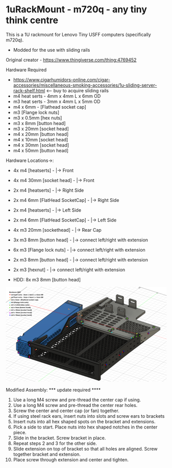 # 1uRackMount - m720q - any tiny think centre

This is a 1U rackmount for Lenovo Tiny USFF computers (specifically m720q). 
- Modded for the use with sliding rails

Original creator - https://www.thingiverse.com/thing:4769452

Hardware Required
- https://www.cigarhumidors-online.com/cigar-accessories/miscellaneous-smoking-accessories/1u-sliding-server-rack-shelf.html <-- buy to acquire sliding rails
- m4 heat serts - 4mm x 4mm L x 6mm OD
- m3 heat serts - 3mm x 4mm L x 5mm OD
- m4 x 6mm - [Flathead socket cap]
- m3 [Flange lock nuts] 
- m3 x 0.5mm [hex nuts]
- m3 x 8mm [button head]
- m3 x 20mm [socket head]
- m4 x 20mm [button head]
- m4 x 10mm [socket head]
- m4 x 30mm [socket head]
- m4 x 50mm [button head]

Hardware Locations->: 

- 4x m4 [heatserts] - |-> Front
- 4x m4 30mm [socket head] - |-> Front
- 2x m4 [heatserts] - |-> Right Side
- 2x m4 6mm [FlatHead SocketCap] - |-> Right Side
- 2x m4 [heatserts] - |-> Left Side
- 2x m4 6mm [FlatHead SocketCap] - |-> Left Side
- 4x m3 20mm [sockethead] - |-> Rear Cap
- 3x m3 8mm [button head] - |-> connect left/right with extension
- 6x m3 [Flange lock nuts] - |-> connect left/right with extension
- 2x m3 8mm [button head] - |-> connect left/right with extension
- 2x m3 [hexnut] - |-> connect left/right with extension

- HDD: 8x m3 8mm [button head]

![Hardware Guide](https://raw.githubusercontent.com/Alternating/1uRackMount---Lenovo---think-centre/main/hardware-guide.png "1U Rack Mount Hardware Guide")


Modified Assembly: *** update required ****

1. Use a long M4 screw and pre-thread the center cap if using.
2. Use a long M4 screw and pre-thread the center rear holes.
3. Screw the center and center cap (or fan) together.
4. If using steel rack ears, insert nuts into slots and screw ears to brackets
5. Insert nuts into all hex shaped spots on the bracket and extensions.
6. Pick a side to start.  Place nuts into hex shaped notches in the center piece.
7. Slide in the bracket.  Screw bracket in place.
8. Repeat steps 2 and 3 for the other side.
9. Slide extension on top of bracket so that all holes are aligned.  Screw together bracket and extension.
10. Place screw through extension and center and tighten.



